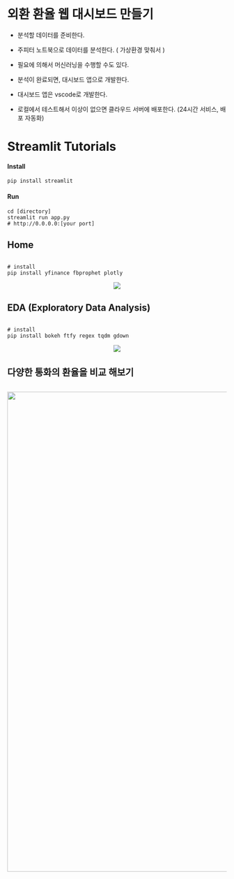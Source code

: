 # 외환 환율 웹 대시보드 만들기

* 분석할 데이터를 준비한다.

* 주피터 노트북으로 데이터를 분석한다. ( 가상환경 맞춰서 )

* 필요에 의해서 머신러닝을 수행할 수도 있다.

* 분석이 완료되면, 대시보드 앱으로 개발한다.

* 대시보드 앱은 vscode로 개발한다.

* 로컬에서 테스트해서 이상이 없으면 클라우드 서버에 배포한다. (24시간 서비스, 배포 자동화)
# Streamlit Tutorials

#### Install

```
pip install streamlit
```

#### Run

```
cd [directory]
streamlit run app.py 
# http://0.0.0.0:[your port]
```

## Home 

```

# install
pip install yfinance fbprophet plotly

```

<p align="center">
    <img src='https://github.com/Yeomdongsu/YH-semi_final-forex-exchange-rate/assets/117874997/65a011a4-71e4-464f-9f9b-80777f7f9828'>
</p>

## EDA (Exploratory Data Analysis)

```

# install
pip install bokeh ftfy regex tqdm gdown

```

<p align="center">
    <img src='https://github.com/Yeomdongsu/YH-semi_final-forex-exchange-rate/assets/117874997/dd99384b-27e7-4573-a9f9-e9c1c182c16e'>
</p>

## 다양한 통화의 환율을 비교 해보기

```

```

<p align='center'><img src='asset/vqgan.gif?raw=1' width = '1100' ></p>
